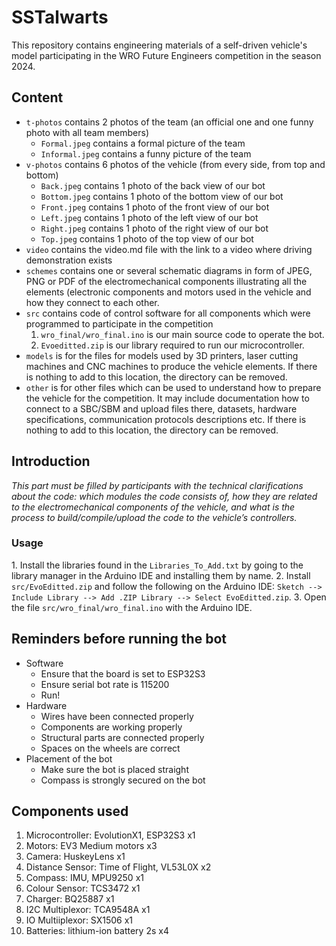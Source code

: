 # SSTalwarts

This repository contains engineering materials of a self-driven vehicle's model participating in the WRO Future Engineers competition in the season 2024.

## Content

- `t-photos` contains 2 photos of the team (an official one and one funny photo with all team members)
  - `Formal.jpeg` contains a formal picture of the team
  - `Informal.jpeg` contains a funny picture of the team
- `v-photos` contains 6 photos of the vehicle (from every side, from top and bottom)
  - `Back.jpeg` contains 1 photo of the back view of our bot
  - `Bottom.jpeg` contains 1 photo of the bottom view of our bot
  - `Front.jpeg` contains 1 photo of the front view of our bot
  - `Left.jpeg` contains 1 photo of the left view of our bot
  - `Right.jpeg` contains 1 photo of the right view of our bot
  - `Top.jpeg` contains 1 photo of the top view of our bot
- `video` contains the video.md file with the link to a video where driving demonstration exists
- `schemes` contains one or several schematic diagrams in form of JPEG, PNG or PDF of the electromechanical components illustrating all the elements (electronic components and motors used in the vehicle and how they connect to each other.
- `src` contains code of control software for all components which were programmed to participate in the competition
  1. `wro_final/wro_final.ino` is our main source code to operate the bot.
  2. `Evoeditted.zip` is our library required to run our microcontroller.
- `models` is for the files for models used by 3D printers, laser cutting machines and CNC machines to produce the vehicle elements. If there is nothing to add to this location, the directory can be removed.
- `other` is for other files which can be used to understand how to prepare the vehicle for the competition. It may include documentation how to connect to a SBC/SBM and upload files there, datasets, hardware specifications, communication protocols descriptions etc. If there is nothing to add to this location, the directory can be removed.

## Introduction

_This part must be filled by participants with the technical clarifications about the code: which modules the code consists of, how they are related to the electromechanical components of the vehicle, and what is the process to build/compile/upload the code to the vehicle’s controllers._

### Usage


1.⁠ ⁠Install the libraries found in the `Libraries_To_Add.txt` by going to the library manager in the Arduino IDE and installing them by name. 
2.⁠ ⁠Install `src/EvoEditted.zip` and follow the following on the Arduino IDE: `Sketch --> Include Library --> Add .ZIP Library --> Select EvoEditted.zip`.
3.⁠ ⁠Open the file `src/wro_final/wro_final.ino` with the Arduino IDE.

## Reminders before running the bot

- Software
  - Ensure that the board is set to ESP32S3
  - Ensure serial bot rate is 115200
  - Run!
- Hardware
  - Wires have been connected properly
  - Components are working properly
  - Structural parts are connected properly
  - Spaces on the wheels are correct
- Placement of the bot
  - Make sure the bot is placed straight
  - Compass is strongly secured on the bot

## Components used

1. Microcontroller: EvolutionX1, ESP32S3 x1
2. Motors: EV3 Medium motors x3
3. Camera: HuskeyLens x1
4. Distance Sensor: Time of Flight, VL53L0X x2
5. Compass: IMU, MPU9250 x1
6. Colour Sensor: TCS3472 x1
7. Charger: BQ25887 x1
8. I2C Multiplexor: TCA9548A x1
9. IO Multiiplexor: SX1506 x1
10. Batteries: lithium-ion battery 2s x4









